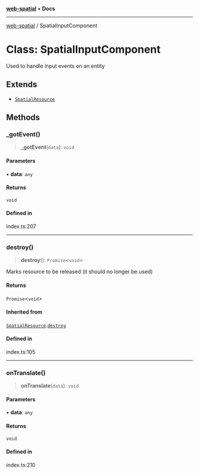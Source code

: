 [**web-spatial**](../README.md) • **Docs**

***

[web-spatial](../globals.md) / SpatialInputComponent

# Class: SpatialInputComponent

Used to handle input events on an entity

## Extends

- [`SpatialResource`](SpatialResource.md)

## Methods

### \_gotEvent()

> **\_gotEvent**(`data`): `void`

#### Parameters

• **data**: `any`

#### Returns

`void`

#### Defined in

index.ts:207

***

### destroy()

> **destroy**(): `Promise`\<`void`\>

Marks resource to be released (it should no longer be used)

#### Returns

`Promise`\<`void`\>

#### Inherited from

[`SpatialResource`](SpatialResource.md).[`destroy`](SpatialResource.md#destroy)

#### Defined in

index.ts:105

***

### onTranslate()

> **onTranslate**(`data`): `void`

#### Parameters

• **data**: `any`

#### Returns

`void`

#### Defined in

index.ts:210
